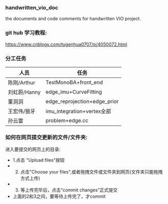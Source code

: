 ### handwritten_vio_doc
the documents and code comments for handwritten VIO project.

### git hub 学习教程:
https://www.cnblogs.com/tugenhua0707/p/4050072.html

### 分工任务
|  人员  | 任务  |
|  ----  | ----  |
| 陈刚/Arthur  |TestMonoBA+front_end |
| 刘虹蔚/Hanny  | edge_imu+CurveFitting |
| 董洞洞  |	edge_reprojection+edge_prior|
| 王宏伟/狼牙  | imu_integration+vertex全部 |
| 孙云雷  | 	problem+edge.cc |

### 如何在网页提交更新的文件/文件夹:
进入要提交的网页上的目录: 
-  1.点击 "Upload files"按钮
-  2. 点击"Choose your files",或者拖拽文件或文件夹到网页(文件夹只能拖拽方式上传)
-  3. 等上传完毕后，点击“commit changes”正式提交
-  上面的2和3之间，要等待上传完了，才commit

